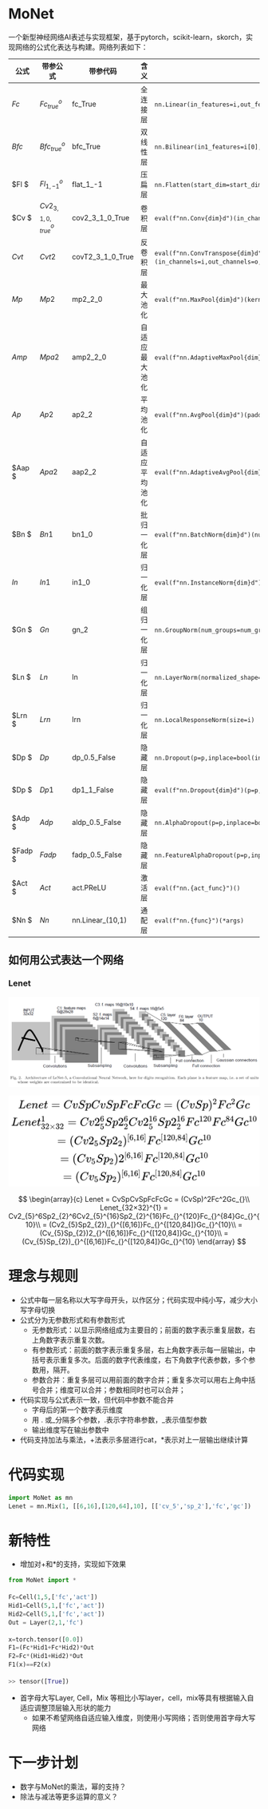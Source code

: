 # MoNet

一个新型神经网络AI表述与实现框架，基于pytorch，scikit-learn，skorch，实现网络的公式化表达与构建。网络列表如下：

| 公式        | 带参公式               | 带参代码         | 含义           | 实现                                                                                                                              |
| ----------- | ---------------------- | ---------------- | -------------- | --------------------------------------------------------------------------------------------------------------------------------- |
| $Fc$      | $Fc_{true}^{o}$      | fc_True          | 全连接层       | `nn.Linear(in_features=i,out_features=o,bias=bias)`                                                                             |
| $Bfc$     | $Bfc_{true}^{o}$     | bfc_True         | 双线性层       | `nn.Bilinear(in1_features=i[0],in2_features=i[1],out_features=o,bias=bias)`                                                     |
| $Fl   $   | $Fl_{1,-1}^o$        | flat_1_-1        | 压扁层         | `nn.Flatten(start_dim=start_dim,end_dim=end_dim)`                                                                               |
| $Cv     $ | $Cv2_{3,1,0,true}^o$ | cov2_3_1_0_True  | 卷积层         | `eval(f"nn.Conv{dim}d")(in_channels=i,out_channels=o,kernel_size=kernel_size,`                                                  |
| $Cvt$     | $Cvt2$               | covT2_3_1_0_True | 反卷积层       | `eval(f"nn.ConvTranspose{dim}d")(in_channels=i,out_channels=o,kernel_size=kernel_size,stride=stride,padding=padding,bias=bias)` |
| $Mp$      | $Mp2$                | mp2_2_0          | 最大池化       | `eval(f"nn.MaxPool{dim}d")(kernel_size=kernel_size,padding=padding)`                                                            |
| $Amp$     | $Mpa2$               | amp2_2_0         | 自适应最大池化 | `eval(f"nn.AdaptiveMaxPool{dim}d")(kernel_size=kernel_size,padding=padding)`                                                    |
| $Ap$      | $Ap2$                | ap2_2            | 平均池化       | `eval(f"nn.AvgPool{dim}d")(padding=padding)`                                                                                    |
| $Aap $    | $Apa2$               | aap2_2           | 自适应平均池化 | `eval(f"nn.AdaptiveAvgPool{dim}d")(padding=padding)`                                                                            |
| $Bn  $    | $Bn1$                | bn1_0            | 批归一化层     | `eval(f"nn.BatchNorm{dim}d")(num_features=i if num_features==0else num_features)`                                               |
| $In$      | $In1$                | in1_0            | 归一化层       | `eval(f"nn.InstanceNorm{dim}d")(num_features=i if num_features==0else num_features)`                                            |
| $Gn   $   | $Gn$                 | gn_2             | 组归一化层     | `nn.GroupNorm(num_groups=num_groups,num_channels=i)`                                                                            |
| $Ln $     | $Ln$                 | ln               | 归一化层       | `nn.LayerNorm(normalized_shape=i)`                                                                                              |
| $Lrn   $  | $Lrn$                | lrn              | 归一化层       | `nn.LocalResponseNorm(size=i)`                                                                                                  |
| $Dp    $  | $Dp$                 | dp_0.5_False     | 隐藏层         | `nn.Dropout(p=p,inplace=bool(inplace))`                                                                                         |
| $Dp   $   | $Dp1$                | dp1_1_False      | 隐藏层         | `eval(f"nn.Dropout{dim}d")(p=p,inplace=bool(inplace))`                                                                          |
| $Adp    $ | $Adp$                | aldp_0.5_False   | 隐藏层         | `nn.AlphaDropout(p=p,inplace=bool(inplace))`                                                                                    |
| $Fadp  $  | $Fadp$               | fadp_0.5_False   | 隐藏层         | `nn.FeatureAlphaDropout(p=p,inplace=bool(inplace))`                                                                             |
| $Act  $   | $Act$                | act.PReLU        | 激活层         | `eval(f"nn.{act_func}")()`                                                                                                      |
| $Nn $     | $Nn$                 | nn.Linear_(10,1) | 通配层         | `eval(f"nn.{func}")(*args)`                                                                                                     |

## 如何用公式表达一个网络

### Lenet

![1700822677574](image/README/1700822677574.png)

![1700835613752](image/README/1700835613752.jpg)

$$
\begin{array}{c}
Lenet = CvSpCvSpFcFcGc = (CvSp)^2Fc^2Gc_{}\\
Lenet_{32×32}^{1} = Cv2_{5}^6Sp2_{2}^6Cv2_{5}^{16}Sp2_{2}^{16}Fc_{}^{120}Fc_{}^{84}Gc_{}^{10}\\ = (Cv2_{5}Sp2_{2})_{}^{[6,16]}Fc_{}^{[120,84]}Gc_{}^{10}\\ = (Cv_{5}Sp_{2})2_{}^{[6,16]}Fc_{}^{[120,84]}Gc_{}^{10}\\ = (Cv_{5}Sp_{2})_{}^{[6,16]}Fc_{}^{[120,84]}Gc_{}^{10}
\end{array}
$$

# 理念与规则

- 公式中每一层名称以大写字母开头，以作区分；代码实现中纯小写，减少大小写字母切换
- 公式分为无参数形式和有参数形式
  - 无参数形式：以显示网络组成为主要目的；前面的数字表示重复层数，右上角数字表示重复次数。
  - 有参数形式：前面的数字表示重复多层，右上角数字表示每一层输出，中括号表示重复多次。后面的数字代表维度，右下角数字代表参数，多个参数用，隔开。
  - 参数合并：重复多层可以用前面的数字合并；重复多次可以用右上角中括号合并；维度可以合并；参数相同时也可以合并；
- 代码实现与公式表示一致，但代码中参数不能合并
  - 字母后的第一个数字表示维度
  - 用 . 或_分隔多个参数，.表示字符串参数，_表示值型参数
  - 输出维度写在输出参数中
- 代码支持加法与乘法，+法表示多层进行cat，*表示对上一层输出继续计算

# 代码实现

```python
import MoNet as mn
Lenet = mn.Mix(1, [[6,16],[120,64],10], [['cv_5','sp_2'],'fc','gc'])
```

# 新特性

- 增加对+和*的支持，实现如下效果

```python
from MoNet import *

Fc=Cell(1,5,['fc','act'])
Hid1=Cell(5,1,['fc','act'])
Hid2=Cell(5,1,['fc','act'])
Out = Layer(2,1,'fc')

x=torch.tensor([0.0])
F1=(Fc*Hid1+Fc*Hid2)*Out
F2=Fc*(Hid1+Hid2)*Out
F1(x)==F2(x)

>> tensor([True])
```

- 首字母大写Layer, Cell，Mix 等相比小写layer，cell，mix等具有根据输入自适应调整顶层输入形状的能力
  - 如果不希望网络自适应输入维度，则使用小写网络；否则使用首字母大写网络

# 下一步计划

- 数字与MoNet的乘法，幂的支持？
- 除法与减法等更多运算的意义？
